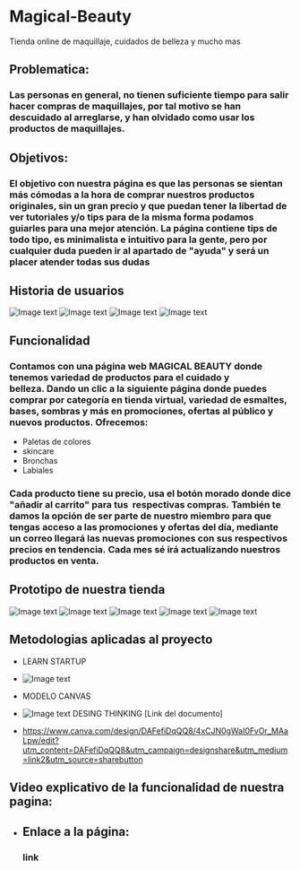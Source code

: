 # Magical-Beauty
Tienda online de maquillaje, cuidados de belleza y mucho mas
## Problematica:

### Las personas en general, no tienen suficiente tiempo para salir hacer compras de maquillajes, por tal motivo se han descuidado al arreglarse, y han olvidado como usar los productos de maquillajes.

## Objetivos:

### El objetivo con nuestra página es que las personas se sientan más cómodas a la hora de comprar nuestros productos originales, sin un gran precio y que puedan tener la libertad de ver tutoriales y/o tips para de la misma forma podamos guiarles para una mejor atención. La página contiene tips de todo tipo, es minimalista e intuitivo para la gente, pero por cualquier duda pueden ir al apartado de "ayuda" y será un placer atender todas sus dudas

## Historia de usuarios
![Image text](assets/hs/1.png)
![Image text](assets/hs/2.png)
![Image text](assets/hs/3.png)
![Image text](assets/hs/4.png)
## Funcionalidad

### Contamos con una página web MAGICAL BEAUTY donde tenemos variedad de productos para el cuidado y belleza. Dando un clic a la siguiente página donde puedes comprar por categoría en tienda virtual, variedad de esmaltes, bases, sombras y más en promociones, ofertas al público y nuevos productos. Ofrecemos:

* Paletas de colores
* skincare
* Bronchas
* Labiales

### Cada producto tiene su precio, usa el botón morado donde dice "añadir al carrito" para tus  respectivas compras. También te damos la opción de ser parte de nuestro miembro para que tengas acceso a las promociones y ofertas del día, mediante un correo llegará las nuevas promociones con sus respectivos precios en tendencia. Cada mes sé irá actualizando nuestros productos en venta.


## Prototipo de nuestra tienda
![Image text](assets/pt/prot1.jpeg)
![Image text](assets/pt/prot2.jpeg)
![Image text](assets/pt/prot3.jpeg)
![Image text](assets/pt/prot4.jpeg)
![Image text](assets/pt/prot5.jpeg)

## Metodologias aplicadas al proyecto
* LEARN STARTUP
* ![Image text](assets/cv/lj.png)

* MODELO CANVAS
* ![Image text](assets/cv/bt.jpeg)
DESING THINKING [Link del documento]
* https://www.canva.com/design/DAFefiDqQQ8/4xCJN0gWaI0FvOr_MAaLpw/edit?utm_content=DAFefiDqQQ8&utm_campaign=designshare&utm_medium=link2&utm_source=sharebutton
  
## Video explicativo de la funcionalidad de nuestra pagina:
* 
  ## Enlace a la página:
  ### link
